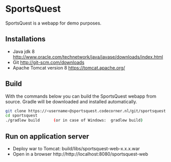 SportsQuest
===========

SportsQuest is a webapp for demo purposes.


Installations
-------------
- Java jdk 8 http://www.oracle.com/technetwork/java/javase/downloads/index.html
- Git http://git-scm.com/downloads
- Apache Tomcat version 8 https://tomcat.apache.org/

Build
--------------
With the commands below you can build the SportsQuest webapp from source. Gradle will be downloaded and installed automatically.
```sh
git clone https://<username>@sportsquest.codecorner.nl/git/sportsquest.git
cd sportsquest
./gradlew build      (or in case of Windows:  gradlew build)
```

Run on application server
------------------------
- Deploy war to Tomcat: build/libs/sportsquest-web-x.x.x.war
- Open in a browser http://http://localhost:8080/sportsquest-web

